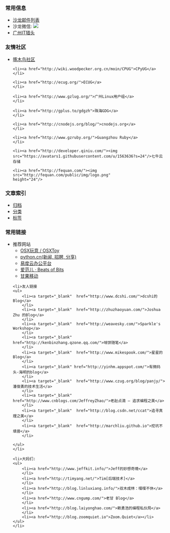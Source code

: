 <section class="lost-double fn-clear">
<article class="article article-first">
<h3>常用信息</h3>
<ul>
    <li><a href="http://groups.google.com/group/guangzhou-tech-party">沙龙邮件列表</a>
    </li>
    <li>沙龙微信: <img src="http://techparty-media.qiniudn.com/2013/04/qrcode_for_gh_4d92f5a32967_430-300x300.jpg"/>
    </li>
    <li><a href="http://gztechjobs.com/">广州IT猎头</a>
    </li>

</ul>

<h3>友情社区</h3>
<ul>
    <li><a href="http://woodpecker.org.cn/">啄木鸟社区</a>
    </li>

    <li><a href="http://wiki.woodpecker.org.cn/moin/CPUG">CPyUG</a>
    </li>

    <li><a href="http://ecug.org/">ECUG</a>
    </li>

    <li><a href="http://www.gzlug.org/">广州Linux用户组</a>
    </li>

    <li><a href="http://gplus.to/gdgzh">珠海GDG</a>
    </li>

    <li><a href="http://cnodejs.org/blog/">cnodejs.org</a>
    </li>

    <li><a href="http://www.gzruby.org/">Guangzhou Ruby</a>
    </li>

    <li><a href="http://developer.qiniu.com/"><img src="https://avatars1.githubusercontent.com/u/1563636?s=24"/>七牛云存储
</a>
    </li>

    <li><a href="http://fequan.com/"><img src="http://fequan.com/public/img/logo.png"
    height="24"/>
</a>
    </li>


</ul>        

<h3>文章索引</h3>
<ul>
    <li><a href="/archives" ret="bootmark">归档</a>
        </li>
    <li><a href="/categories.html" ret="bootmark">分类</a>
        </li>
    <li><a href="/tags.html" ret="bootmark">标签</a>
        </li>
</ul>

</article>

<article class="article article-last">

<h3>常用链接</h3>
<ul>
    <li>推荐网站
    <ul>
        <li><a target="_blank" href="http://www.osxtoy.com/">OSX玩意 / OSXToy</a>
        </li>
        <li><a target="_blank" href="http://simple-is-better.com/">python.cn(新闻, 招聘, 分享)</a>
        </li>
        <li><a target="_blank" href="http://everydo.com/">易度云办公平台</a>
        </li>
        <li><a target="_blank"  href="http://www.ifanr.com/">爱范儿 · Beats of Bits</a>
        </li>
        <li><a target="_blank"  href="http://ganguo.io/">甘果移动</a>
        </li>
    </ul>
   
    <li>友人链接
    <ul>
        <li><a target="_blank"  href="http://www.dcshi.com/">dcshi的Blog</a>
        </li>
        <li><a target="_blank"  href="http://zhuzhaoyuan.com/">Joshua Zhu 的Blog</a>
        </li>
        <li><a target="_blank"  href="http://weavesky.com/">Sparkle's Workshop</a>
        </li>
        <li><a target="_blank"  href="http://kenbinzhang.qzone.qq.com/">啃饼随笔</a>
        </li>
        <li><a target="_blank"  href="http://www.mikespook.com/">星星的Blog</a>
        </li>
        <li><a target="_blank" href="http://yinhm.appspot.com/">有微码头-海明的blog</a>
        </li>
        <li><a target="_blank"  href="http://www.czug.org/blog/panjy/">潘俊勇的技术生活</a>
        </li>
        <li><a target="_blank"  href="http://www.cnblogs.com/JeffreyZhao/">老赵点滴 – 追求编程之美</a>
        </li>
        <li><a target="_blank"  href="http://blog.csdn.net/ccat">追寻真理之美</a>
        </li>
        <li><a target="_blank"  href="http://marchliu.github.io">挖坑不填兽</a>
        </li>

    </ul>
    </li>

    <li>大妈们:
    <ul>
        <li><a href="http://www.jeffkit.info/">Jeff的妙想奇境</a>
        </li>
        <li><a href="http://timyang.net/">Tim[后端技术]</a>
        </li>
        <li><a href="http://blog.linluxiang.info/">双木成林：喋喋不休</a>
        </li>
        <li><a href="http://www.cngump.com/">老甘 Blog</a>
        </li>
        <li><a href="http://blog.laiyonghao.com/">赖勇浩的编程私伙局</a>
        </li>
        <li><a href="http://blog.zoomquiet.io">Zoom.Quiet</a></li>
    </ul>
    </li>
</ul>

</article>
</section>
